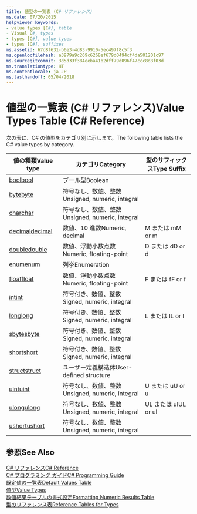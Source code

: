 ```yaml
---
title: 値型の一覧表 (C# リファレンス)
ms.date: 07/20/2015
helpviewer_keywords:
- value types [C#], table
- Visual C#, types
- types [C#], value types
- types [C#], suffixes
ms.assetid: 67d8f631-b6e3-4d83-9910-5ec497f8c5f3
ms.openlocfilehash: a3979a9c269c6268ef679d0494cf4da501201c97
ms.sourcegitcommit: 3d5d33f384eeba41b2dff79d096f47ccc8d8f03d
ms.translationtype: HT
ms.contentlocale: ja-JP
ms.lasthandoff: 05/04/2018
---
```

# <a name="value-types-table-c-reference"></a><span data-ttu-id="c40bb-102">値型の一覧表 (C# リファレンス)</span><span class="sxs-lookup"><span data-stu-id="c40bb-102">Value Types Table (C# Reference)</span></span>
<span data-ttu-id="c40bb-103">次の表に、C# の値型をカテゴリ別に示します。</span><span class="sxs-lookup"><span data-stu-id="c40bb-103">The following table lists the C# value types by category.</span></span>  
  
|<span data-ttu-id="c40bb-104">値の種類</span><span class="sxs-lookup"><span data-stu-id="c40bb-104">Value type</span></span>|<span data-ttu-id="c40bb-105">カテゴリ</span><span class="sxs-lookup"><span data-stu-id="c40bb-105">Category</span></span>|<span data-ttu-id="c40bb-106">型のサフィックス</span><span class="sxs-lookup"><span data-stu-id="c40bb-106">Type Suffix</span></span>|  
|----------------|--------------|-----------------|  
|[<span data-ttu-id="c40bb-107">bool</span><span class="sxs-lookup"><span data-stu-id="c40bb-107">bool</span></span>](../../../csharp/language-reference/keywords/bool.md)|<span data-ttu-id="c40bb-108">ブール型</span><span class="sxs-lookup"><span data-stu-id="c40bb-108">Boolean</span></span>||  
|[<span data-ttu-id="c40bb-109">byte</span><span class="sxs-lookup"><span data-stu-id="c40bb-109">byte</span></span>](../../../csharp/language-reference/keywords/byte.md)|<span data-ttu-id="c40bb-110">符号なし、数値、整数</span><span class="sxs-lookup"><span data-stu-id="c40bb-110">Unsigned, numeric, integral</span></span>||  
|[<span data-ttu-id="c40bb-111">char</span><span class="sxs-lookup"><span data-stu-id="c40bb-111">char</span></span>](../../../csharp/language-reference/keywords/char.md)|<span data-ttu-id="c40bb-112">符号なし、数値、整数</span><span class="sxs-lookup"><span data-stu-id="c40bb-112">Unsigned, numeric, integral</span></span>||  
|[<span data-ttu-id="c40bb-113">decimal</span><span class="sxs-lookup"><span data-stu-id="c40bb-113">decimal</span></span>](../../../csharp/language-reference/keywords/decimal.md)|<span data-ttu-id="c40bb-114">数値、10 進数</span><span class="sxs-lookup"><span data-stu-id="c40bb-114">Numeric, decimal</span></span>|<span data-ttu-id="c40bb-115">M または m</span><span class="sxs-lookup"><span data-stu-id="c40bb-115">M or m</span></span>|  
|[<span data-ttu-id="c40bb-116">double</span><span class="sxs-lookup"><span data-stu-id="c40bb-116">double</span></span>](../../../csharp/language-reference/keywords/double.md)|<span data-ttu-id="c40bb-117">数値、浮動小数点数</span><span class="sxs-lookup"><span data-stu-id="c40bb-117">Numeric, floating-point</span></span>|<span data-ttu-id="c40bb-118">D または d</span><span class="sxs-lookup"><span data-stu-id="c40bb-118">D or d</span></span>|  
|[<span data-ttu-id="c40bb-119">enum</span><span class="sxs-lookup"><span data-stu-id="c40bb-119">enum</span></span>](../../../csharp/language-reference/keywords/enum.md)|<span data-ttu-id="c40bb-120">列挙</span><span class="sxs-lookup"><span data-stu-id="c40bb-120">Enumeration</span></span>||  
|[<span data-ttu-id="c40bb-121">float</span><span class="sxs-lookup"><span data-stu-id="c40bb-121">float</span></span>](../../../csharp/language-reference/keywords/float.md)|<span data-ttu-id="c40bb-122">数値、浮動小数点数</span><span class="sxs-lookup"><span data-stu-id="c40bb-122">Numeric, floating-point</span></span>|<span data-ttu-id="c40bb-123">F または f</span><span class="sxs-lookup"><span data-stu-id="c40bb-123">F or f</span></span>|  
|[<span data-ttu-id="c40bb-124">int</span><span class="sxs-lookup"><span data-stu-id="c40bb-124">int</span></span>](../../../csharp/language-reference/keywords/int.md)|<span data-ttu-id="c40bb-125">符号付き、数値、整数</span><span class="sxs-lookup"><span data-stu-id="c40bb-125">Signed, numeric, integral</span></span>||  
|[<span data-ttu-id="c40bb-126">long</span><span class="sxs-lookup"><span data-stu-id="c40bb-126">long</span></span>](../../../csharp/language-reference/keywords/long.md)|<span data-ttu-id="c40bb-127">符号付き、数値、整数</span><span class="sxs-lookup"><span data-stu-id="c40bb-127">Signed, numeric, integral</span></span>|<span data-ttu-id="c40bb-128">L または l</span><span class="sxs-lookup"><span data-stu-id="c40bb-128">L or l</span></span>|  
|[<span data-ttu-id="c40bb-129">sbyte</span><span class="sxs-lookup"><span data-stu-id="c40bb-129">sbyte</span></span>](../../../csharp/language-reference/keywords/sbyte.md)|<span data-ttu-id="c40bb-130">符号付き、数値、整数</span><span class="sxs-lookup"><span data-stu-id="c40bb-130">Signed, numeric, integral</span></span>||  
|[<span data-ttu-id="c40bb-131">short</span><span class="sxs-lookup"><span data-stu-id="c40bb-131">short</span></span>](../../../csharp/language-reference/keywords/short.md)|<span data-ttu-id="c40bb-132">符号付き、数値、整数</span><span class="sxs-lookup"><span data-stu-id="c40bb-132">Signed, numeric, integral</span></span>||  
|[<span data-ttu-id="c40bb-133">struct</span><span class="sxs-lookup"><span data-stu-id="c40bb-133">struct</span></span>](../../../csharp/language-reference/keywords/struct.md)|<span data-ttu-id="c40bb-134">ユーザー定義構造体</span><span class="sxs-lookup"><span data-stu-id="c40bb-134">User-defined structure</span></span>||  
|[<span data-ttu-id="c40bb-135">uint</span><span class="sxs-lookup"><span data-stu-id="c40bb-135">uint</span></span>](../../../csharp/language-reference/keywords/uint.md)|<span data-ttu-id="c40bb-136">符号なし、数値、整数</span><span class="sxs-lookup"><span data-stu-id="c40bb-136">Unsigned, numeric, integral</span></span>|<span data-ttu-id="c40bb-137">U または u</span><span class="sxs-lookup"><span data-stu-id="c40bb-137">U or u</span></span>|  
|[<span data-ttu-id="c40bb-138">ulong</span><span class="sxs-lookup"><span data-stu-id="c40bb-138">ulong</span></span>](../../../csharp/language-reference/keywords/ulong.md)|<span data-ttu-id="c40bb-139">符号なし、数値、整数</span><span class="sxs-lookup"><span data-stu-id="c40bb-139">Unsigned, numeric, integral</span></span>|<span data-ttu-id="c40bb-140">UL または ul</span><span class="sxs-lookup"><span data-stu-id="c40bb-140">UL or ul</span></span>|  
|[<span data-ttu-id="c40bb-141">ushort</span><span class="sxs-lookup"><span data-stu-id="c40bb-141">ushort</span></span>](../../../csharp/language-reference/keywords/ushort.md)|<span data-ttu-id="c40bb-142">符号なし、数値、整数</span><span class="sxs-lookup"><span data-stu-id="c40bb-142">Unsigned, numeric, integral</span></span>||  
  
## <a name="see-also"></a><span data-ttu-id="c40bb-143">参照</span><span class="sxs-lookup"><span data-stu-id="c40bb-143">See Also</span></span>  
 [<span data-ttu-id="c40bb-144">C# リファレンス</span><span class="sxs-lookup"><span data-stu-id="c40bb-144">C# Reference</span></span>](../../../csharp/language-reference/index.md)  
 [<span data-ttu-id="c40bb-145">C# プログラミング ガイド</span><span class="sxs-lookup"><span data-stu-id="c40bb-145">C# Programming Guide</span></span>](../../../csharp/programming-guide/index.md)  
 [<span data-ttu-id="c40bb-146">既定値の一覧表</span><span class="sxs-lookup"><span data-stu-id="c40bb-146">Default Values Table</span></span>](../../../csharp/language-reference/keywords/default-values-table.md)  
 [<span data-ttu-id="c40bb-147">値型</span><span class="sxs-lookup"><span data-stu-id="c40bb-147">Value Types</span></span>](../../../csharp/language-reference/keywords/value-types.md)  
 [<span data-ttu-id="c40bb-148">数値結果テーブルの書式設定</span><span class="sxs-lookup"><span data-stu-id="c40bb-148">Formatting Numeric Results Table</span></span>](../../../csharp/language-reference/keywords/formatting-numeric-results-table.md)  
 [<span data-ttu-id="c40bb-149">型のリファレンス表</span><span class="sxs-lookup"><span data-stu-id="c40bb-149">Reference Tables for Types</span></span>](../../../csharp/language-reference/keywords/reference-tables-for-types.md)
